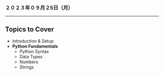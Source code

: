### ２０２３年０９月２5日（月）

---

## Topics to Cover
- Introduction & Setup
- **Python Fundamentals**
    - Python Syntax
    - Data Types
    - Numbers
    - Strings
